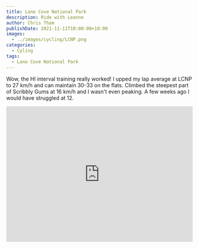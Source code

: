```yaml
---
title: Lane Cove National Park
description: Ride with Leanne
author: Chris Tham
publishDate: 2021-11-11T10:00:00+10:00
images:
  - ../images/cycling/LCNP.png
categories:
  - Cyling
tags:
  - Lane Cove National Park
---
```

Wow, the HI interval training really worked! I upped my lap average at LCNP to 27 km/h and can maintain 30-33 on the flats. Climbed the steepest part of Scribbly Gums at 16 km/h and I wasn't even peaking. A few weeks ago I would have struggled at 12.

<iframe src="https://www.facebook.com/plugins/post.php?href=https%3A%2F%2Fwww.facebook.com%2Fchris1.tham%2Fposts%2Fpfbid0mMoyPtr8ThkrQtcgpidzcNPyVfhcJFNgafLUC93BZ2d5aZ95Ver4gBYbiodVJiMbl&show_text=true&width=500" width="500" height="363" style="border:none;overflow:hidden" scrolling="no" frameborder="0" allowfullscreen="true" allow="autoplay; clipboard-write; encrypted-media; picture-in-picture; web-share"></iframe>
